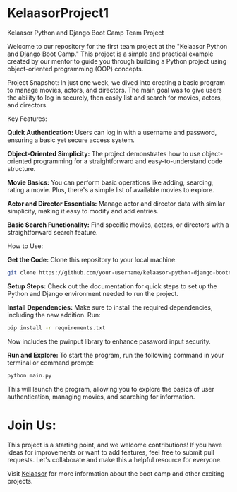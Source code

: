 # KelaasorProject1
Kelaasor Python and Django Boot Camp Team Project

Welcome to our repository for the first team project at the "Kelaasor Python and Django Boot Camp." This project is a simple and practical example created by our mentor to guide you through building a Python project using object-oriented programming (OOP) concepts.

Project Snapshot:
In just one week, we dived into creating a basic program to manage movies, actors, and directors. The main goal was to give users the ability to log in securely, then easily list and search for movies, actors, and directors.

Key Features:

**Quick Authentication:** Users can log in with a username and password, ensuring a basic yet secure access system.

**Object-Oriented Simplicity:** The project demonstrates how to use object-oriented programming for a straightforward and easy-to-understand code structure.

**Movie Basics:** You can perform basic operations like adding, searcing, rating a movie. Plus, there's a simple list of available movies to explore.

**Actor and Director Essentials:** Manage actor and director data with similar simplicity, making it easy to modify and add entries.

**Basic Search Functionality:** Find specific movies, actors, or directors with a straightforward search feature.

How to Use:

**Get the Code:** Clone this repository to your local machine:


```bash
git clone https://github.com/your-username/kelaasor-python-django-bootcamp.git
```

**Setup Steps:** Check out the documentation for quick steps to set up the Python and Django environment needed to run the project.

**Install Dependencies:** Make sure to install the required dependencies, including the new addition. Run:

```bash
pip install -r requirements.txt
```
Now includes the pwinput library to enhance password input security.

**Run and Explore:** To start the program, run the following command in your terminal or command prompt:

```bash
python main.py
```
This will launch the program, allowing you to explore the basics of user authentication, managing movies, and searching for information.

# Join Us:
This project is a starting point, and we welcome contributions! If you have ideas for improvements or want to add features, feel free to submit pull requests. Let's collaborate and make this a helpful resource for everyone.

Visit [Kelaasor](https://kelaasor.com/home) for more information about the boot camp and other exciting projects.
